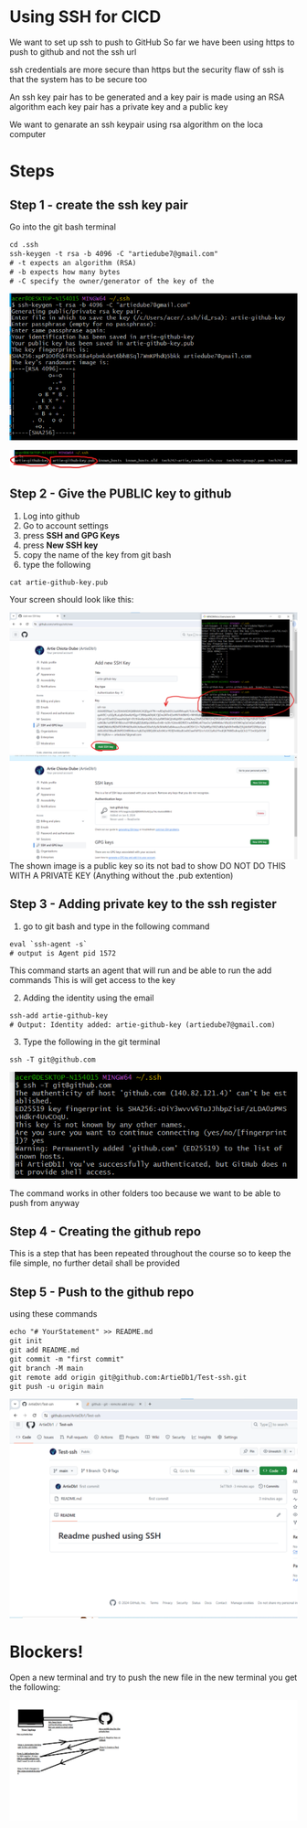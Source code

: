 # Using SSH for CICD
We want to set up ssh to push to GitHub
So far we have been using https to push to github and not the ssh url

ssh credentials are more secure than https 
but the security flaw of ssh is that the system has to be 
secure too

An ssh key pair has to be generated and a key pair is made using an RSA algorithm
each key pair has a private key and a public key 

We want to genarate an ssh keypair using rsa algorithm on the loca computer


# Steps 
## Step 1 - create the ssh key pair
Go into the git bash terminal
```
cd .ssh
ssh-keygen -t rsa -b 4096 -C "artiedube7@gmail.com"
# -t expects an algorithm (RSA)
# -b expects how many bytes 
# -C specify the owner/generator of the key of the

```



![Alt text](<../../readme-images/Week4Images/cicd/1.1Generating the keypair and storing in a file.png>)

![Alt text](<../../readme-images/Week4Images/cicd/1.1.1Public andPrivateKeys.png>)

## Step 2 - Give the **PUBLIC** key to github

1. Log into github
2. Go to account settings
3. press **SSH and GPG Keys**
4. press **New SSH key**
5. copy the name of the key from git bash
6. type the following

```
cat artie-github-key.pub

```

Your screen should look like this:

![Alt text](<../../readme-images/Week4Images/cicd/2Giving Github the key.png>)
![Alt text](../../readme-images/Week4Images/cicd/2.1.png)
The shown image is a public key so its not bad to show
DO NOT DO THIS WITH A PRIVATE KEY (Anything without the .pub extention)

## Step 3 - Adding private key to the ssh register
1. go to git bash and type in the following command 
```
eval `ssh-agent -s`
# output is Agent pid 1572

```
This command starts an agent that will run and be able to run the add commands 
This is will get access to the key

2. Adding the identity using the email
```
ssh-add artie-github-key
# Output: Identity added: artie-github-key (artiedube7@gmail.com)
```


3. Type the following in the git terminal

```
ssh -T git@github.com
```
![Alt text](<../../readme-images/Week4Images/cicd/3 Authenticating access.png>)

The command works in other folders too because we want to be able to push from anyway

## Step 4 - Creating the github repo
This is a step that has been repeated throughout the course so to keep the file simple, no further detail shall be provided

## Step 5 - Push to the github repo
using these commands
```
echo "# YourStatement" >> README.md
git init
git add README.md
git commit -m "first commit"
git branch -M main
git remote add origin git@github.com:ArtieDb1/Test-ssh.git
git push -u origin main
```

![Alt text](../../readme-images/Week4Images/cicd/pushedurl.png)
# Blockers!
Open a new terminal and try to push the new file in the new terminal you get the following:

![Alt text](<../../readme-images/Week4Images/cicd/Pushing with ssh.png>)